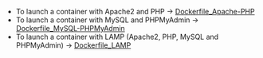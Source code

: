 * To launch a container with Apache2 and PHP -> [Dockerfile_Apache-PHP](https://github.com/yoanndelattre/DockerHub_Dockerfile_LAMP/tree/master/Dockerfile_Apache-PHP)
* To launch a container with MySQL and PHPMyAdmin -> [Dockerfile_MySQL-PHPMyAdmin](https://github.com/yoanndelattre/DockerHub_Dockerfile_LAMP/tree/master/Dockerfile_MySQL-PHPMyAdmin)
* To launch a container with LAMP (Apache2, PHP, MySQL and PHPMyAdmin) -> [Dockerfile_LAMP](https://github.com/yoanndelattre/DockerHub_Dockerfile_LAMP/tree/master/Dockerfile_LAMP)
